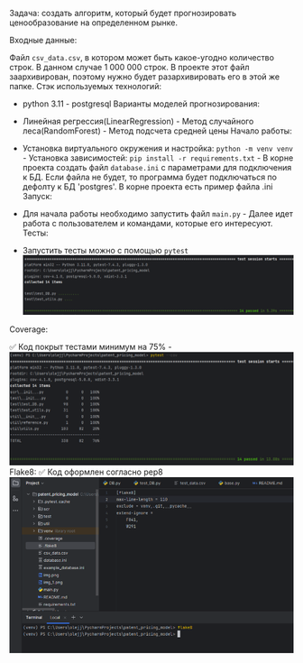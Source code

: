 Задача: создать алгоритм, который будет прогнозировать ценообразование на определенном рынке.

Входные данные:

Файл `csv_data.csv`, в котором может быть какое-угодно количество строк. В данном случае 1 000 000 строк. В проекте этот файл заархивирован, поэтому нужно будет разархивировать его в этой же папке.
Стэк используемых технологий:

- python 3.11 - postgresql
Варианты моделей прогнозирования:

- Линейная регрессия(LinearRegression) - Метод случайного леса(RandomForest) - Метод подсчета средней цены
Начало работы:

- Установка виртуального окружения и настройка: ```python -m venv venv``` - Установка зависимостей: ```pip install -r requirements.txt``` - В корне проекта создать файл `database.ini` с параметрами для подключения к БД. Если файла не будет, то программа будет подключаться по дефолту к БД 'postgres'. В корне проекта есть пример файла .ini
Запуск:

- Для начала работы необходимо запустить файл `main.py` - Далее идет работа с пользователем и командами, которые его интересуют.
Тесты:

- Запустить тесты можно с помощью ```pytest```
![img_1.png](media/img_1.png)

Coverage:

✅ Код покрыт тестами минимум на 75% - ![img.png](media/img.png)
Flake8:
✅ Код оформлен согласно pep8 ![img_2.png](media/img_2.png)
